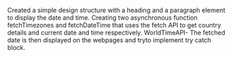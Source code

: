 Created a simple design structure with a heading and a paragraph element to display the date and time.
Creating two asynchronous function fetchTimezones and fetchDateTime that uses the fetch API to 
get country details and current date and time respectively.
WorldTimeAPI- The fetched date is then displayed on the webpages and tryto implement try catch block.



